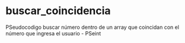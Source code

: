 # buscar_coincidencia
PSeudocodigo buscar número dentro de un array que coincidan con el número que ingresa el usuario - PSeint

